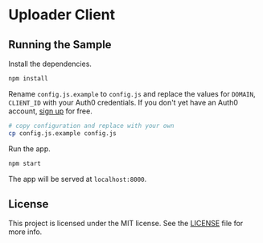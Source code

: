 # Uploader Client

## Running the Sample

Install the dependencies.

```bash
npm install
```

Rename `config.js.example` to `config.js` and replace the values for `DOMAIN`, `CLIENT_ID` with your Auth0 credentials. 
If you don't yet have an Auth0 account, [sign up](https://auth0.com/signuo) for free.

```bash
# copy configuration and replace with your own
cp config.js.example config.js
```

Run the app.

```bash
npm start
```

The app will be served at `localhost:8000`.

## License

This project is licensed under the MIT license. See the [LICENSE](LICENSE) file for more info.